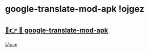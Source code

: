 # google-translate-mod-apk !ojgez

# <h2><a href="https://utrt54.esa.edu.pl?title=google-translate-mod-apk&ref=ojgez">🔗👉 🔴 google-translate-mod-apk</a></h2>

[![acn](https://github.com/user-attachments/assets/0f9c940e-d8b0-45ae-aac7-cd30a18b3e1c)](https://utrt54.esa.edu.pl?title=google-translate-mod-apk&ref=ojgez)

